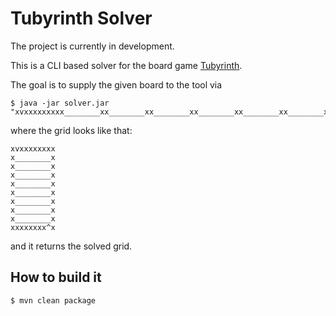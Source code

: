 # Tubyrinth Solver

The project is currently in development.

This is a CLI based solver for the board game [Tubyrinth](https://boardgamegeek.com/boardgame/193161/tubyrinth).

The goal is to supply the given board to the tool via

```shell
$ java -jar solver.jar "xvxxxxxxxxx________xx________xx________xx________xx________xx________xx________xx________xxxxxxxxx^x"
```

where the grid looks like that:
```text
xvxxxxxxxx
x________x
x________x
x________x
x________x
x________x
x________x
x________x
x________x
xxxxxxxx^x
```

and it returns the solved grid.

## How to build it
```shell
$ mvn clean package
```
